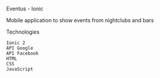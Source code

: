 Eventus - Ionic

Mobile application to show events from nightclubs and bars 

Technologies

    Ionic 2
    API Google
    API Facebook
    HTML
    CSS
    JavaScript

